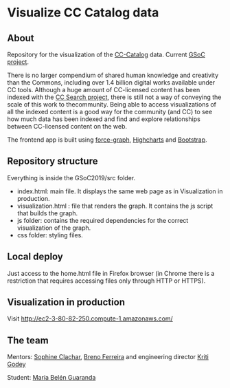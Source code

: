 # Visualize CC Catalog data

## About

Repository for the visualization of the [CC-Catalog](https://github.com/creativecommons/cccatalog) data.
Current [GSoC project](https://creativecommons.org/2019/05/30/meet-ccs-2019-google-summer-of-code-students/).

There is no larger compendium of shared human knowledge and creativity than the Commons,
including over 1.4 billion digital works available under CC tools. Although a huge amount of CC-licensed content has been
indexed with the [CC Search project](https://search.creativecommons.org/), there is still not a way of conveying the scale of this work to thecommunity. Being able to access visualizations of all the indexed content is a good way for the
community (and CC) to see how much data has been indexed and find and explore
relationships between CC-licensed content on the web.

The frontend app is built using [force-graph](https://github.com/vasturiano/force-graph), [Highcharts](https://www.highcharts.com) and [Bootstrap](https://getbootstrap.com/).

## Repository structure

Everything is inside the GSoC2019/src folder.
 - index.html: main file. It displays the same web page as in Visualization in production.
 - visualization.html : file that renders the graph. It contains the js script that builds the graph.
 - js folder: contains the required dependencies for the correct visualization of the graph.
 - css folder: styling files. 
 
## Local deploy

Just access to the home.html file in Firefox browser (in Chrome there is a restriction that requires accessing files only through HTTP or HTTPS).

## Visualization in production
Visit http://ec2-3-80-82-250.compute-1.amazonaws.com/ 

## The team
Mentors:
[Sophine Clachar](https://creativecommons.org/author/sclachar/), [Breno Ferreira](https://creativecommons.org/author/brenoferreira/) and engineering director [Kriti Godey](https://creativecommons.org/author/kriticreativecommons-org/)

Student:
[María Belén Guaranda](https://github.com/soccerdroid)
